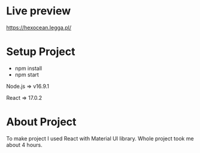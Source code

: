# Live preview

https://hexocean.legga.pl/

# Setup Project

- npm install
- npm start

Node.js => v16.9.1

React => 17.0.2

# About Project

To make project I used React with Material UI library. Whole project took me about 4 hours.

